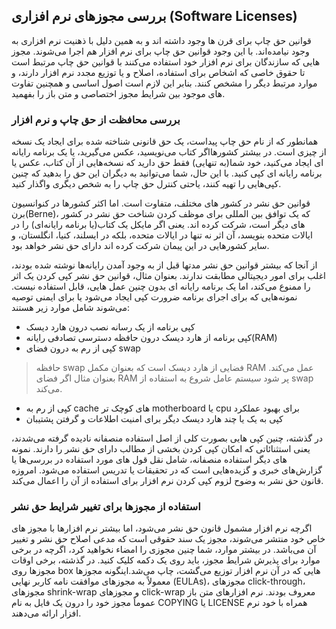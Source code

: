 ## بررسی مجوزهای نرم افزاری (Software Licenses)

قوانین حق چاپ برای قرن ها وجود داشته اند و به همین دلیل با ذهنیت نرم افزاری به وجود نیامده‌اند. با این وجود قوانین حق چاپ برای نرم افزار هم اجرا می‌شوند. مجوز هایی که سازندگان برای نرم افزار خود استفاده می‌کنند با قوانین حق چاپ مرتبط است تا حقوق خاصی که اشخاص برای استفاده، اصلاح و یا توزیع مجدد نرم افزار  دارند، و موارد مرتبط دیگر را مشخص کنند. بنابر این لازم است اصول اساسی و همچنین تفاوت های موجود بین شرایط مجوز اختصاصی و متن باز را بفهمید.

### بررسی محافظت از حق چاپ و نرم افزار

همانطور که از نام حق چاپ پیداست، یک حق قانونی شناخته شده برای ایجاد یک نسخه از چیزی است. در بیشتر کشورهااگر کتاب می‌نویسید، عکس می‌گیرید، یا یک برنامه رایانه ای ایجاد می‌کنید، خود شما(به تنهایی) فقط حق دارید که نسخه‌هایی از آن کتاب، عکس یا برنامه رایانه ای کپی کنید. با این حال، شما می‌توانید به دیگران این حق را بدهید که چنین کپی‌هایی را تهیه کنند، یاحتی کنترل حق چاپ را به شخص دیگری واگذار کنید.

قوانین حق نشر در کشور های مختلف، متفاوت است. اما اکثر کشورها در کنوانسیون برن(Berne)، که یک توافق بین المللی برای موظف کردن شناخت حق نشر در کشور های دیگر است، شرکت کرده اند. یعنی اگر مایکل یک کتاب(یا برنامه رایانه‌ای) را در ایالات متحده بنویسد، آن اثر نه تنها در ایالات متحده، بلکه در ایسلند، کنیا، انگلستان، و سایر کشورهایی در این پیمان شرکت کرده اند دارای حق نشر خواهد بود.

از آنجا که بیشتر قوانین حق نشر مدتها قبل از به وجود آمدن رایانه‌ها نوشته شده بودند، اغلب برای امور دیجیتالی مطابقت ندارند. بعنوان مثال، قوانین حق نشر کپی کردن یک اثر را ممنوع می‌کند، اما یک برنامه رایانه ای بدون چنین عمل هایی، قابل استفاده نیست. نمونه‌هایی که برای اجرای برنامه ضرورت کپی ایجاد می‌شود یا برای ایمنی توصیه می‌شوند شامل موارد زیر هستند:

* کپی برنامه از یک رسانه نصب درون هارد دیسک
* کپی برنامه از هارد دیسک درون حافظه دسترسی تصادفی رایانه(RAM)
* کپی از رم به درون فضای swap
> حافظه swap فضایی از هارد دیسک است که بعنوان مکمل RAM عمل می‌کند. بعنوان مثال اگر فضای RAM پر شود سیستم عامل شروع به استفاده از swap می‌کند.
* کپی از رم به cache های کوچک تر motherboard یا cpu برای بهبود عملکرد
* کپی به یک یا چند هارد دیسک دیگر برای امنیت اطلاعات و گرفتن پشتیبان

در گذشته، چنین کپی هایی بصورت کلی از اصل استفاده منصفانه نادیده گرفته می‌شدند، یعنی استثنائاتی که امکان کپی کردن بخشی از مطالب دارای حق نشر را دارند.
نمونه های دیگر استفاده منصفانه، شامل نقل قول های مورد استفاده در بررسی‌ها یا گزارش‌های خبری و گزیده‌هایی است که در تحقیقات یا تدریس استفاده می‌شود. امروزه قانون حق نشر به وضوح لزوم کپی کردن نرم افزار برای استفاده از آن را اعمال می‌کند.

### استفاده از مجوزها برای تغییر شرایط حق نشر

اگرچه نرم افزار مشمول قانون حق نشر می‌شود، اما بیشتر نرم افزارها با مجوز های خاص خود منتشر می‌شوند، مجوز یک سند حقوقی‌ است که مدعی اصلاح حق نشر و تغییر آن می‌باشد.  در بیشتر موارد، شما چنین مجوزی را امضاء نخواهید کرد، اگرچه در برخی موارد برای پذیرش شرایط مجوز، باید روی یک دکمه کلیک کنید. در گذشته، برخی اوقات مجوزها روی box هایی که در آن نرم افزار توزیع می‌گشت، چاپ می‌شد.اینگونه مجوزها معمولاً به مجوزهای موافقت نامه کاربر نهایی (EULAs)، مجوزهای click-through، مجوزهای shrink-wrap و مجوزهای click-wrap معروف بودند. نرم افزارهای متن باز عموماً مجوز خود را درون یک فایل به نام COPYING یا LICENSE همراه با خود نرم افزار ارائه می‌دهند.
